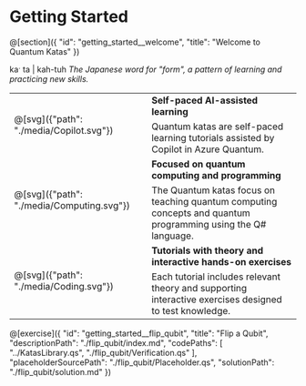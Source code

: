 # Getting Started

@[section]({
    "id": "getting_started__welcome",
    "title": "Welcome to Quantum Katas"
})

kaˑ ta | kah-tuh
_The Japanese word for "form", a pattern of learning and practicing new skills._

<style>
.transparent {
  background: rgba(0, 0, 0, 0.0) !important;
}
</style>
<table>
    <tbody>
        <tr class="transparent" style="border:none;">
            <td rowspan="2" style="border:none;">
                @[svg]({"path": "./media/Copilot.svg"})
            </td>
            <td style="border:none;">
                <b>Self-paced AI-assisted learning</b>
            </td>
        </tr>
        <tr class="transparent" style="border:none;">
            <td style="border:none;">
                Quantum katas are self-paced learning tutorials assisted by Copilot in Azure Quantum.
            </td>
        </tr>
        <tr class="transparent" style="border:none;">
            <td rowspan="2" style="border:none;">
                @[svg]({"path": "./media/Computing.svg"})
            </td>
            <td style="border:none;">
                <b>Focused on quantum computing and programming</b>
            </td>
        </tr>
        <tr class="transparent" style="border:none;">
            <td style="border:none;">
                The Quantum katas focus on teaching quantum computing concepts and quantum programming using the Q# language.
            </td>
        </tr>
        <tr class="transparent" style="border:none;">
            <td rowspan="2" style="border:none;">
                @[svg]({"path": "./media/Coding.svg"})
            </td>
            <td style="border:none;">
                <b>Tutorials with theory and interactive hands-on exercises</b>
            </td>
        </tr>
        <tr class="transparent" style="border:none;">
            <td style="border:none;">
                Each tutorial includes relevant theory and supporting interactive exercises designed to test knowledge.
            </td>
        </tr>
    </tbody>
</table>

@[exercise]({
    "id": "getting_started__flip_qubit",
    "title": "Flip a Qubit",
    "descriptionPath": "./flip_qubit/index.md",
    "codePaths": [
        "../KatasLibrary.qs",
        "./flip_qubit/Verification.qs"
    ],
    "placeholderSourcePath": "./flip_qubit/Placeholder.qs",
    "solutionPath": "./flip_qubit/solution.md"
})
